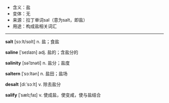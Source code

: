 - <span class="definition">含义：盐</span>
- <span class="definition">变体：无</span>
- <span class="definition">来源：拉丁单词sal（意为salt，即盐）</span>
- <span class="definition">用途：构成盐相关词汇</span>

---

<span class="vocabulary">**salt**</span> [sɔːlt/sɒlt] n. 盐；食盐

<span class="vocabulary">**saline**</span> [ˈseɪlaɪn] adj. 盐的；含盐分的

<span class="vocabulary">**salinity**</span> [səˈlɪnəti] n. 盐分；盐度  

<span class="vocabulary">**saltern**</span> [ˈsɔːltən] n. 盐田；盐场

<span class="vocabulary">**desalt**</span> [diːˈsɔːlt] v. 除去盐分

<span class="vocabulary">**salify**</span> [ˈsælɪˌfaɪ] v. 使成盐，使变咸，使与盐结合
